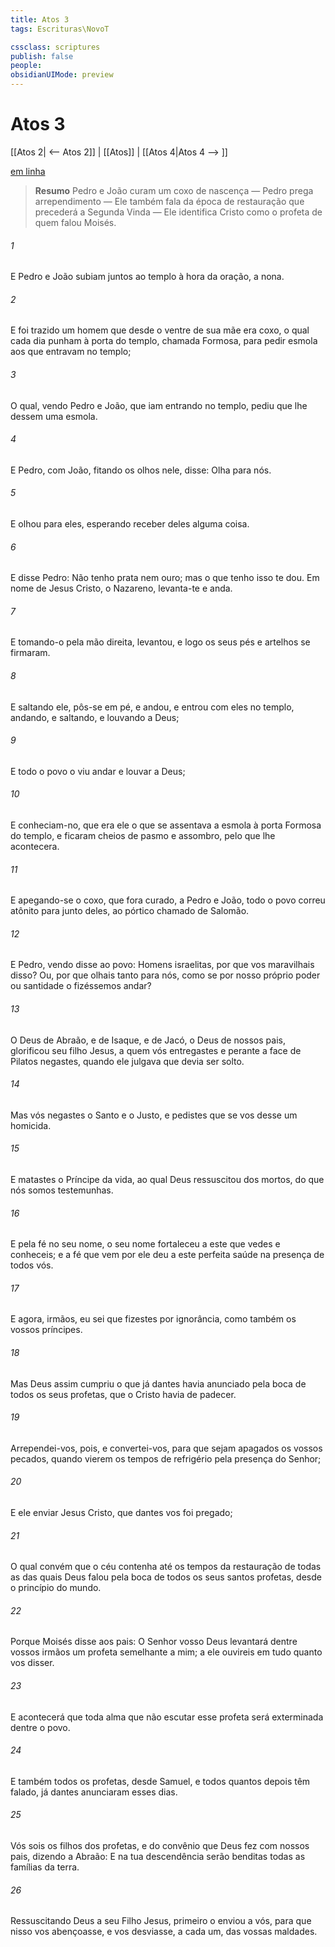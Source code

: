 ```yaml
---
title: Atos 3
tags: Escrituras\NovoT

cssclass: scriptures
publish: false
people:
obsidianUIMode: preview
---
```


# Atos 3
[[Atos 2| <-- Atos 2]] | [[Atos]] | [[Atos 4|Atos 4 --> ]]

[em linha](https://churchofjesuschrist.org/study/scriptures/nt/acts/3?lang=por)

> __Resumo__
Pedro e João curam um coxo de nascença — Pedro prega arrependimento — Ele também fala da época de restauração que precederá a Segunda Vinda — Ele identifica Cristo como o profeta de quem falou Moisés.

###### 1 
E Pedro e João subiam juntos ao templo à hora da oração, a nona.

###### 2 
E foi trazido um homem que desde o ventre de sua mãe era coxo, o qual cada dia punham à porta do templo, chamada Formosa, para pedir esmola aos que entravam no templo;

###### 3 
O qual, vendo Pedro e João, que iam entrando no templo, pediu que lhe dessem uma esmola.

###### 4 
E Pedro, com João, fitando os olhos nele, disse: Olha para nós.

###### 5 
E olhou para eles, esperando receber deles alguma coisa.

###### 6 
E disse Pedro: Não tenho prata nem ouro; mas o que tenho isso te dou. Em nome de Jesus Cristo, o Nazareno, levanta-te e anda.

###### 7 
E tomando-o pela mão direita,  levantou, e logo os seus pés e artelhos se firmaram.

###### 8 
E saltando ele, pôs-se em pé, e andou, e entrou com eles no templo, andando, e saltando, e louvando a Deus;

###### 9 
E todo o povo o viu andar e louvar a Deus;

###### 10 
E conheciam-no, que era ele o que se assentava a  esmola à porta Formosa do templo, e ficaram cheios de pasmo e assombro, pelo que lhe acontecera.

###### 11 
E apegando-se o coxo, que fora curado, a Pedro e João, todo o povo correu atônito para junto deles, ao pórtico chamado de Salomão.

###### 12 
E Pedro, vendo  disse ao povo: Homens israelitas, por que vos maravilhais disso? Ou, por que olhais tanto para nós, como se por nosso próprio poder ou santidade o fizéssemos andar?

###### 13 
O Deus de Abraão, e de Isaque, e de Jacó, o Deus de nossos pais, glorificou seu filho Jesus, a quem vós entregastes e perante a face de Pilatos negastes, quando ele julgava que devia ser solto.

###### 14 
Mas vós negastes o Santo e o Justo, e pedistes que se vos desse um homicida.

###### 15 
E matastes o Príncipe da vida, ao qual Deus ressuscitou dos mortos, do que nós somos testemunhas.

###### 16 
E pela fé no seu nome, o seu nome fortaleceu a este que vedes e conheceis; e a fé que vem por ele deu a este perfeita saúde na presença de todos vós.

###### 17 
E agora, irmãos, eu sei que  fizestes por ignorância, como também os vossos príncipes.

###### 18 
Mas Deus assim cumpriu o que já dantes havia anunciado pela boca de todos os seus profetas, que o Cristo havia de padecer.

###### 19 
Arrependei-vos, pois, e convertei-vos, para que sejam apagados os vossos pecados, quando vierem os tempos de refrigério pela presença do Senhor;

###### 20 
E ele enviar Jesus Cristo, que  dantes vos foi pregado;

###### 21 
O qual convém que o céu contenha até os tempos da restauração de todas as  das quais Deus falou pela boca de todos os seus santos profetas, desde o princípio do mundo.

###### 22 
Porque Moisés disse aos pais: O Senhor vosso Deus levantará dentre vossos irmãos um profeta semelhante a mim; a ele ouvireis em tudo quanto vos disser.

###### 23 
E acontecerá que toda alma que não escutar esse profeta será exterminada dentre o povo.

###### 24 
E também todos os profetas, desde Samuel, e todos quantos depois têm falado, já dantes anunciaram esses dias.

###### 25 
Vós sois os filhos dos profetas, e do convênio que Deus fez com nossos pais, dizendo a Abraão: E na tua descendência serão benditas todas as famílias da terra.

###### 26 
Ressuscitando Deus a seu Filho Jesus, primeiro o enviou a vós, para que nisso vos abençoasse, e vos desviasse, a cada um, das vossas maldades.

